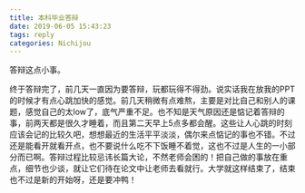 ```yaml
---
title: 本科毕业答辩
date: 2019-06-05 15:43:23
tags: reply
categories: Nichijou
---
```


答辩这点小事。
<!-- more -->
终于答辩完了，前几天一直因为要答辩，玩都玩得不得劲。说实话我在放我的PPT的时候才有点心跳加快的感觉。前几天稍微有点难熬，主要是对比自己和别人的课题，感觉自己的太low了，底气严重不足。也不知是天气原因还是惦记着答辩的事，前两天都是很久才睡着，而且第二天早上5点多都会醒。这些让人心跳的时刻应该会记的比较久吧，想想最近的生活平平淡淡，偶尔来点惦记的事也不错。不过还是能看开就看开点，也不要说什么吃不下饭睡不着觉，这也不过是人生的一小部分而已啊。答辩过程比较忌讳长篇大论，不然老师会困的！把自己做的事放在重点，细节也少谈，就让它们待在论文中让老师去看就行。大学就这样结束了，结束也不过是新的开始呀，还是要冲鸭！
